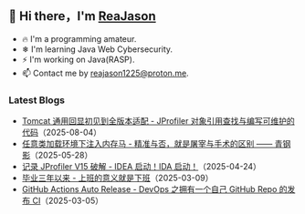 ## 👋 Hi there，I'm <a href="https://reajason.eu.org" target="_blank">ReaJason</a>

- 🔥 I'm a programming amateur.
- ❄ I'm learning Java Web Cybersecurity.
- ⚡ I'm working on Java(RASP).
- 📫 Contact me by reajason1225@proton.me.

### Latest Blogs

- [Tomcat 通用回显初见到全版本适配 - JProfiler 对象引用查找与编写可维护的代码](https://reajason.eu.org/writing/tomcatechoshell)（2025-08-04）
- [任意类加载环境下注入内存马 - 精准与否，就是屠宰与手术的区别 —— 青钢影](https://reajason.eu.org/writing/whichclassloaderforshell)（2025-05-28）
- [记录 JProfiler V15 破解 - IDEA 启动！IDA 启动！](https://reajason.eu.org/writing/jprofilerv15crackedwithida)（2025-04-24）
- [毕业三年以来 - 上班的意义就是下班](https://reajason.eu.org/writing/threeyearsofgraduation)（2025-03-09）
- [GitHub Actions Auto Release - DevOps 之拥有一个自己 GitHub Repo 的发布 CI](https://reajason.eu.org/writing/githubprojectrelease)（2025-03-05）
